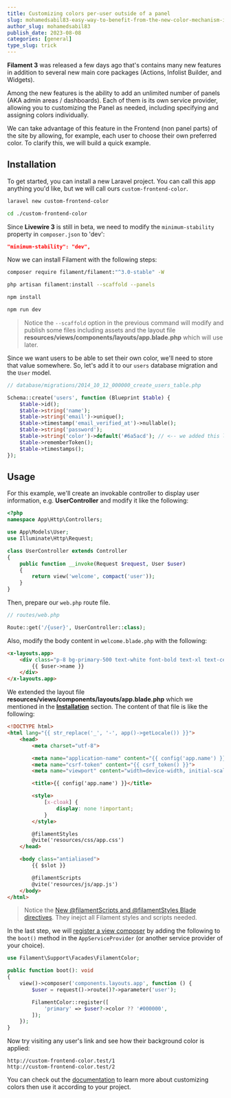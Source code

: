 ```yaml
---
title: Customizing colors per-user outside of a panel
slug: mohamedsabil83-easy-way-to-benefit-from-the-new-color-mechanism-in-frontend
author_slug: mohamedsabil83
publish_date: 2023-08-08
categories: [general]
type_slug: trick
---
```


**Filament 3** was released a few days ago that's contains many new features in addition to several new main core packages (Actions, Infolist Builder, and Widgets).

Among the new features is the ability to add an unlimited number of panels (AKA admin areas / dashboards). Each of them is its own service provider, allowing you to  customizing the Panel as needed, including specifying and assigning colors individually.

We can take advantage of this feature in the Frontend (non panel parts) of the site by allowing, for example, each user to choose their own preferred color. To clarify this, we will build a quick example.

## Installation

To get started, you can install a new Laravel project. You can call this app anything you'd like, but we will call ours `custom-frontend-color`.

```bash
laravel new custom-frontend-color

cd ./custom-frontend-color
```

Since **Livewire 3** is still in beta, we need to modify the `minimum-stability` property in `composer.json` to 'dev':

```json
"minimum-stability": "dev",
```

Now we can install Filament with the following steps:

```bash
composer require filament/filament:"^3.0-stable" -W

php artisan filament:install --scaffold --panels

npm install

npm run dev
```

> Notice the `--scaffold` option in the previous command will modify and publish some files including assets and the layout file **resources/views/components/layouts/app.blade.php** which will use later.

Since we want users to be able to set their own color, we'll need to store that value somewhere. So, let's add it to our `users` database migration and the `User` model.

```php
// database/migrations/2014_10_12_000000_create_users_table.php

Schema::create('users', function (Blueprint $table) {
    $table->id();
    $table->string('name');
    $table->string('email')->unique();
    $table->timestamp('email_verified_at')->nullable();
    $table->string('password');
    $table->string('color')->default('#6a5acd'); // <-- we added this line
    $table->rememberToken();
    $table->timestamps();
});
```

## Usage

For this example, we'll create an invokable controller to display user information, e.g. **UserController** and modify it like the following:

```php
<?php
namespace App\Http\Controllers;

use App\Models\User;
use Illuminate\Http\Request;

class UserController extends Controller
{
    public function __invoke(Request $request, User $user)
    {
        return view('welcome', compact('user'));
    }
}
```

Then, prepare our `web.php` route file.

```php
// routes/web.php

Route::get('/{user}', UserController::class);
```

Also, modify the body content in `welcome.blade.php` with the following:

```html
<x-layouts.app>
    <div class="p-8 bg-primary-500 text-white font-bold text-xl text-center">
        {{ $user->name }}
    </div>
</x-layouts.app>
```

We extended the layout file **resources/views/components/layouts/app.blade.php** which we mentioned in the [**Installation**](#installation) section. The content of that file is like the following:

```html
<!DOCTYPE html>
<html lang="{{ str_replace('_', '-', app()->getLocale()) }}">
    <head>
        <meta charset="utf-8">

        <meta name="application-name" content="{{ config('app.name') }}">
        <meta name="csrf-token" content="{{ csrf_token() }}">
        <meta name="viewport" content="width=device-width, initial-scale=1, maximum-scale=1.0, user-scalable=no">

        <title>{{ config('app.name') }}</title>

        <style>
            [x-cloak] {
                display: none !important;
            }
        </style>

        @filamentStyles
        @vite('resources/css/app.css')
    </head>

    <body class="antialiased">
        {{ $slot }}

        @filamentScripts
        @vite('resources/js/app.js')
    </body>
</html>
```

>Notice the [New @filamentScripts and @filamentStyles Blade directives](https://filamentphp.com/docs/3.x/tables/upgrade-guide#new-filamentscripts-and-filamentstyles-blade-directives). They inejct all Filament styles and scripts needed.

In the last step, we will [register a view composer](https://laravel.com/docs/10.x/views#view-composers) by adding the following to the `boot()` method in the `AppServiceProvider` (or another service provider of your choice).

```php
use Filament\Support\Facades\FilamentColor;

public function boot(): void
{
    view()->composer('components.layouts.app', function () {
        $user = request()->route()?->parameter('user');

        FilamentColor::register([
            'primary' => $user?->color ?? '#000000',
        ]);
    });
}
```

Now try visiting any user's link and see how their background color is applied:

```
http://custom-frontend-color.test/1
http://custom-frontend-color.test/2
```

You can check out the [documentation](https://filamentphp.com/docs/3.x/support/colors) to learn more about customizing colors then use it according to your project.
